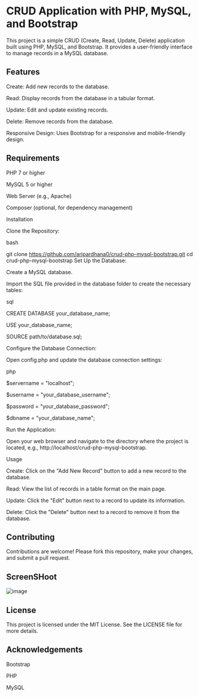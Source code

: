 # CRUD Application with PHP, MySQL, and Bootstrap

This project is a simple CRUD (Create, Read, Update, Delete) application built using PHP, MySQL, and Bootstrap. It provides a user-friendly interface to manage records in a MySQL database.

## Features

Create: Add new records to the database.

Read: Display records from the database in a tabular format.

Update: Edit and update existing records.

Delete: Remove records from the database.

Responsive Design: Uses Bootstrap for a responsive and mobile-friendly design.

## Requirements

PHP 7 or higher

MySQL 5 or higher

Web Server (e.g., Apache)

Composer (optional, for dependency management)

Installation

Clone the Repository:

bash

git clone https://github.com/aripardhana0/crud-php-mysql-bootstrap.git
cd crud-php-mysql-bootstrap
Set Up the Database:

Create a MySQL database.

Import the SQL file provided in the database folder to create the necessary tables:

sql

CREATE DATABASE your_database_name;

USE your_database_name;

SOURCE path/to/database.sql;

Configure the Database Connection:


Open config.php and update the database connection settings:

php

$servername = "localhost";

$username = "your_database_username";

$password = "your_database_password";

$dbname = "your_database_name";


Run the Application:


Open your web browser and navigate to the directory where the project is located, e.g., http://localhost/crud-php-mysql-bootstrap.

Usage

Create: Click on the "Add New Record" button to add a new record to the database.

Read: View the list of records in a table format on the main page.

Update: Click the "Edit" button next to a record to update its information.

Delete: Click the "Delete" button next to a record to remove it from the database.

## Contributing

Contributions are welcome! Please fork this repository, make your changes, and submit a pull request.

## ScreenSHoot

![image](https://github.com/Aripardhana0/CRUD-BASIC-PHP-MySQL-BOOTSTRAP/assets/143325663/2ad1e4b5-bbfe-4168-9b60-183b7538dbf0)


## License

This project is licensed under the MIT License. See the LICENSE file for more details.



## Acknowledgements

Bootstrap


PHP

MySQL



